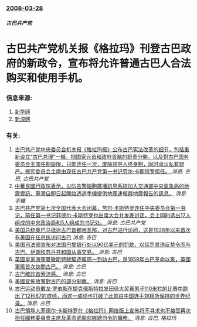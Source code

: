 ### [2008-03-28](/news/2008/03/28/index.md)

##### 古巴共产党
# 古巴共产党机关报《格拉玛》刊登古巴政府的新政令，宣布将允许普通古巴人合法购买和使用手机。




### 信息来源:

1. [新华网](http://news.xinhuanet.com/newscenter/2008-03/30/content_7880905.htm)
2. [新浪网](http://news.sina.com.cn/w/2008-03-30/011313655032s.shtml)

### 有关:

1. [古巴共产党中央委员会机关报《格拉玛报》公布古巴宪法改革的细节，包括重新设立“古巴总理”一職，把国家元首和政府首脑的职责分開，以及對古巴国务委员会主席任期設限，只能连任一次，废除领导人终身制，同时承认私有财产。修宪委员会主席由现任古巴共产党第一书记劳尔·卡斯特罗担任。 ](/zh/news/2018/07/14/古巴共产党中央委员会机关报-格拉玛报-公布古巴宪法改革的细节-包括重新设立-古巴总理-一職-把国家元首和政府首脑的职责分.md) _消息: 古巴, 古巴共产党_
2. [ 中華民國行政院表示，災防告警細胞廣播訊息系統加入交通部中央氣象局的地震資訊，臺灣自即日起開始透過手機提供地震速報與地震報告的訊息。](/zh/news/2016/05/3/中華民國行政院表示-災防告警細胞廣播訊息系統加入交通部中央氣象局的地震資訊-臺灣自即日起開始透過手機提供地震速報與地震.md) _消息: 手機_
3. [古巴共产党第七次全国代表大会闭幕，劳尔·卡斯特罗连任中央委员会第一书记，前任第一书记菲德尔·卡斯特罗也出席大会并发表讲话，会上同时选出17人组成的中央政治局和5人组成的书记处。 ](/zh/news/2016/04/20/古巴共产党第七次全国代表大会闭幕-劳尔-卡斯特罗连任中央委员会第一书记-前任第一书记菲德尔-卡斯特罗也出席大会并发表讲话.md) _消息: 古巴共产党_
4. [美国总统奥巴马抵达古巴首都哈瓦那，对古巴进行访问，这是1928年以来首次有美国在任总统访问古巴](/zh/news/2016/03/20/美国总统奥巴马抵达古巴首都哈瓦那-对古巴进行访问-这是1928年以来首次有美国在任总统访问古巴.md) _消息: 古巴_
5. [ 美国司法部宣布对法国巴黎银行处以90亿美元的罚款，以惩罚其违反禁令而与古巴、伊朗和苏丹共和国从事交易。 ](/zh/news/2014/07/1/美国司法部宣布对法国巴黎银行处以90亿美元的罚款-以惩罚其违反禁令而与古巴-伊朗和苏丹共和国从事交易.md) _消息: 古巴_
6. [ 英國皇家海軍曼徹斯特號驅逐艦周一到訪古巴，是1959年古巴革命以來，英國軍艦首次訪問古巴。](/zh/news/2010/11/15/英國皇家海軍曼徹斯特號驅逐艦周一到訪古巴-是1959年古巴革命以來-英國軍艦首次訪問古巴.md) _消息: 古巴_
7. [古巴確診首索流感。](/zh/news/2009/05/11/古巴確診首索流感.md) _消息: 古巴_
8. [美國宣佈放寬對古巴的部分制裁。](/zh/news/2009/04/13/美國宣佈放寬對古巴的部分制裁.md) _消息: 古巴_
9. [古巴运动员戴龙·罗伯斯在捷克俄斯特拉发田径大奖赛男子110米栏的比赛中跑出了12秒87的成绩，而这一成绩也打破了此前由中国选手刘翔所保持的世界纪录。](/zh/news/2008/06/12/古巴运动员戴龙-罗伯斯在捷克俄斯特拉发田径大奖赛男子110米栏的比赛中跑出了12秒87的成绩-而这一成绩也打破了此前由中.md) _消息: 古巴_
10. [古巴領导人菲德尔·卡斯特罗在《格拉玛》网络版上宣佈将不寻求也不接受再次担任國務委員會主席及革命武裝部隊總司令的職務。](/zh/news/2008/02/19/古巴領导人菲德尔-卡斯特罗在-格拉玛-网络版上宣佈将不寻求也不接受再次担任國務委員會主席及革命武裝部隊總司令的職務.md) _消息: 古巴, 格拉玛_
